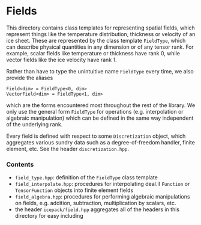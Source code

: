 
# Fields

This directory contains class templates for representing spatial fields, which represent things like the temperature distribution, thickness or velocity of an ice sheet.
These are represented by the class template `FieldType`, which can describe physical quantities in any dimension or of any tensor rank.
For example, scalar fields like temperature or thickness have rank 0, while vector fields like the ice velocity have rank 1.

Rather than have to type the unintuitive name `FieldType` every time, we also provide the aliases

    Field<dim> = FieldType<0, dim>
    VectorField<dim> = FieldType<1, dim>

which are the forms encountered most throughout the rest of the library.
We only use the general form `FieldType` for operations (e.g. interpolation or algebraic manipulation) which can be defined in the same way independent of the underlying rank.

Every field is defined with respect to some `Discretization` object, which aggregates various sundry data such as a degree-of-freedom handler, finite element, etc.
See the header `discretization.hpp`.

### Contents

* `field_type.hpp`: definition of the `FieldType` class template
* `field_interpolate.hpp`: procedures for interpolating deal.II `Function` or `TensorFunction` objects into finite element fields
* `field_algebra.hpp`: procedures for performing algebraic manipulations on fields, e.g. addition, subtraction, multiplication by scalars, etc.
* the header `icepack/field.hpp` aggregates all of the headers in this directory for easy including
